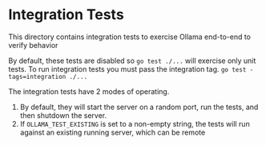 # Integration Tests

This directory contains integration tests to exercise Ollama end-to-end to verify behavior

By default, these tests are disabled so `go test ./...` will exercise only unit tests. To run integration tests you must pass the integration tag. `go test -tags=integration ./...`

The integration tests have 2 modes of operating.

1. By default, they will start the server on a random port, run the tests, and then shutdown the server.
2. If `OLLAMA_TEST_EXISTING` is set to a non-empty string, the tests will run against an existing running server, which can be remote

